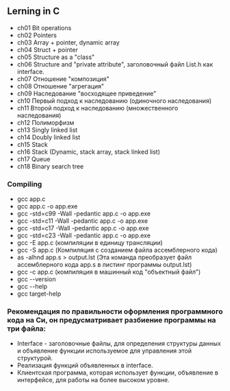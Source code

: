 
## Lerning in C

- ch01 Bit operations
- ch02 Pointers
- ch03 Array + pointer, dynamic array
- ch04 Struct + pointer
- ch05 Structure as a "class"
- ch06 Structure and "private attribute", заголовочный файл List.h как interface.
- ch07 Отношение "композиция"
- ch08 Отношение "aгрегация"
- ch09 Наследование	"восходящее приведение"
- ch10 Первый подход к наследованию (одиночного наследования) 
- ch11 Второй подход к наследованию (множественного наследования)
- ch12 Полиморфизм
- ch13 Singly linked list
- ch14 Doubly linked list
- ch15 Stack
- ch16 Stack (Dynamic, stack array, stack linked list)
- ch17 Queue
- ch18 Binary search tree


### Compiling

- gcc app.c
- gcc app.c -o app.exe
- gcc -std=c99 -Wall -pedantic app.c -o app.exe
- gcc -std=c11 -Wall -pedantic app.c -o app.exe
- gcc -std=c17 -Wall -pedantic app.c -o app.exe
- gcc -std=c23 -Wall -pedantic app.c -o app.exe
- gcc -E app.c (компиляции в единицу трансляции)
- gcc -S app.c (Компиляция с созданием файла ассемблерного кода)
- as -alhnd app.s > output.lst (Эта команда преобразует файл ассемблерного кода app.s в листинг программы output.lst)
- gcc -c app.c (компиляция в машинный код "объектный файл")
- gcc --version
- gcc --help
- gcc target-help

### Рекомендация по правильности оформления программного кода на Cи, он предусматривает разбиение программы на три файла: 
- Interface - заголовочные файлы, для определения структуры данных и объявление функции используемое для управления этой структурой.
- Реализация функций объявленных в interface.
- Клиентская программа, которая использует функции, объявление в интерфейсе, для работы на более высоком уровне. 
